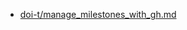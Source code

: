 - [doi-t/manage_milestones_with_gh.md](https://gist.github.com/doi-t/5735f9f0f7f8b7664aa6739bc810a2cc)
